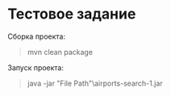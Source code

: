 # Тестовое задание
Сборка проекта: 
> mvn clean package

Запуск проекта:
> java -jar "File Path"\airports-search-1.jar
